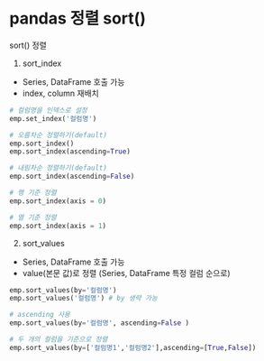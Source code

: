 #  pandas 정렬 sort()

sort() 정렬

1. sort_index

- Series, DataFrame 호출 가능
- index, column 재배치

````python
# 컬럼명을 인덱스로 설정
emp.set_index('컬럼명')

# 오름차순 정렬하기(default)
emp.sort_index() 
emp.sort_index(ascending=True)

# 내림차순 정렬하기(default)
emp.sort_index(ascending=False)

# 행 기준 정렬
emp.sort_index(axis = 0)

# 열 기준 정렬
emp.sort_index(axis = 1)
````



2. sort_values

- Series, DataFrame 호출 가능
- value(본문 값)로 정렬 (Series, DataFrame 특정 컬럼 순으로)

```python
emp.sort_values(by='컬럼명')
emp.sort_values('컬럼명') # by 생략 가능

# ascending 사용
emp.sort_values(by='컬럼명', ascending=False )

# 두 개의 컬럼을 기준으로 정렬
emp.sort_values(by=['컬럼명1','컬럼명2'],ascending=[True,False])
```

